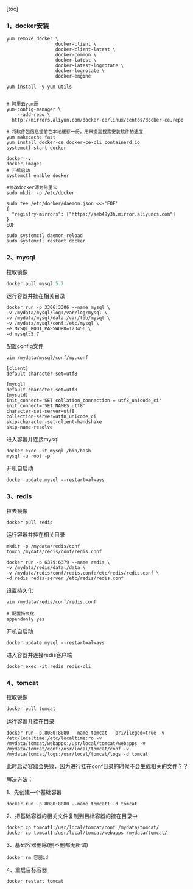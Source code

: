 [toc]





### 1、docker安装

```shell
yum remove docker \
                  docker-client \
                  docker-client-latest \
                  docker-common \
                  docker-latest \
                  docker-latest-logrotate \
                  docker-logrotate \
                  docker-engine
                  
yum install -y yum-utils


# 阿里云yum源
yum-config-manager \
    --add-repo \
  http://mirrors.aliyun.com/docker-ce/linux/centos/docker-ce.repo
  
# 将软件包信息提前在本地缓存一份，用来提高搜索安装软件的速度
yum makecache fast
yum install docker-ce docker-ce-cli containerd.io
systemctl start docker

docker -v
docker images
# 开机启动
systemctl enable docker

#修改docker源为阿里云
sudo mkdir -p /etc/docker

sudo tee /etc/docker/daemon.json <<-'EOF'
{
  "registry-mirrors": ["https://aeb49y3h.mirror.aliyuncs.com"]
}
EOF

sudo systemctl daemon-reload
sudo systemctl restart docker

```







### 2、mysql

拉取镜像

```powershell
docker pull mysql:5.7
```

运行容器并挂在相关目录

```shell
docker run -p 3306:3306 --name mysql \
-v /mydata/mysql/log:/var/log/mysql \
-v /mydata/mysql/data:/var/lib/mysql \
-v /mydata/mysql/conf:/etc/mysql \
-e MYSQL_ROOT_PASSWORD=123456 \
-d mysql:5.7
```

配置config文件

```shell
vim /mydata/mysql/conf/my.conf

[client]
default-character-set=utf8

[mysql]
default-character-set=utf8
[mysqld]
init_connect='SET collation_connection = utf8_unicode_ci'
init_connect='SET NAMES utf8'
character-set-server=utf8
collection-server=utf8_unicode_ci
skip-character-set-client-handshake
skip-name-resolve
```

进入容器并连接mysql

```shell
docker exec -it mysql /bin/bash
mysql -u root -p
```

开机自启动

```shell
docker update mysql --restart=always
```



### 3、redis

拉去镜像

```shell
docker pull redis
```

运行容器并挂在相关目录

```shell
mkdir -p /mydata/redis/conf
touch /mydata/redis/conf/redis.conf

docker run -p 6379:6379 --name redis \
-v /mydata/redis/data:/data \
-v /mydata/redis/conf/redis.conf:/etc/redis/redis.conf \
-d redis redis-server /etc/redis/redis.conf
```

设置持久化

```shell
vim /mydata/redis/conf/redis.conf

# 配置持久化
appendonly yes
```

开机自启动

```shell
docker update mysql --restart=always
```

进入容器并连接redis客户端

```shelll
docker exec -it redis redis-cli
```



### 4、tomcat

拉取镜像

```powershell
docker pull tomcat
```

运行容器并挂在目录

```shell
docker run -p 8080:8080 --name tomcat --privileged=true -v /etc/localtime:/etc/localtime:ro -v /mydata/tomcat/webapps:/usr/local/tomcat/webapps -v /mydata/tomcat/conf:/usr/local/tomcat/conf -v /mydata/tomcat/logs:/usr/local/tomcat/logs -d tomcat 
```

此时启动容器会失败，因为进行挂在conf目录的时候不会生成相关的文件？？

解决方法：

1、先创建一个基础容器

```shell
docker run -p 8080:8080 --name tomcat1 -d tomcat 
```

2、把基础容器的相关文件复制到目标容器的挂在目录中

```shell\
docker cp tomcat1:/usr/local/tomcat/conf /mydata/tomcat/
docker cp tomcat1:/usr/local/tomcat/webapps /mydata/tomcat/
```

3、基础容器删除(删不删都无所谓)

```
docker rm 容器id
```

4、重启目标容器

```shell
docker restart tomcat
```



